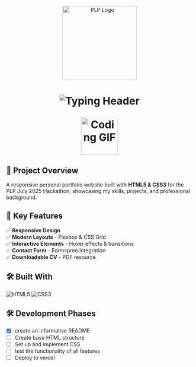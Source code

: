 <p align="center">
  <img src="https://academy.powerlearnprojectafrica.org/assets/logo.CAPAuQa5.png" width="200" alt="PLP Logo" />
</p>

<h1 align="center">
  <img src="https://readme-typing-svg.herokuapp.com?font=JetBrains+Mono&weight=700&size=34&duration=3000&pause=1000&color=00FFD5&center=true&vCenter=true&width=1000&lines=PLP+July+2025+Hackathon;Portfolio+Website+Challenge;Built+with+HTML+%26+CSS" alt="Typing Header" />
</p>

<p align="center">
  <img src="https://media.giphy.com/media/QssGEmpkyEOhBCb7e1/giphy.gif" width="100" alt="Coding GIF" />
</p>

## 🚀 Project Overview
A responsive personal portfolio website built with **HTML5 & CSS3** for the PLP July 2025 Hackathon, showcasing my skills, projects, and professional background.

## 📌 Key Features
✅ **Responsive Design**  
✅ **Modern Layouts** - Flexbox & CSS Grid  
✅ **Interactive Elements** - Hover effects & transitions  
✅ **Contact Form** - Formspree integration  
✅ **Downloadable CV** - PDF resource  


## 🛠 Built With

<p align="left">
  <img src="https://img.shields.io/badge/HTML5-E34F26?style=for-the-badge&logo=html5&logoColor=white" alt="HTML5" title="Semantic markup structure">
  <img src="https://img.shields.io/badge/CSS3-1572B6?style=for-the-badge&logo=css3&logoColor=white" alt="CSS3" title="Styling and animations">
  
## 🛠 Development Phases
- [x] create an informative README
- [ ] Create base HTML structure
- [ ] Set up and implement CSS 
- [ ] test the functionality of all features
- [ ] Deploy to vercel
